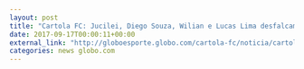 ```yaml
---
layout: post
title: "Cartola FC: Jucilei, Diego Souza, Wilian e Lucas Lima desfalcam a rodada #24"
date: 2017-09-17T00:00:11+00:00
external_link: "http://globoesporte.globo.com/cartola-fc/noticia/cartola-fc-jucilei-diego-souza-willian-e-lucas-lima-desfalcam-a-rodada-24.ghtml"
categories: news globo.com
---
```

